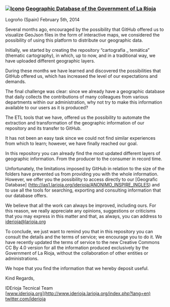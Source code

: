 ### [![Icono](http://www.iderioja.larioja.org/imagenes/logo_iderioja_56x70.gif)](http://www.iderioja.org)  [Geographic Database of the Government of La Rioja](https://github.com/iderioja/base_datos_geografica)

Logroño (Spain) February 5th, 2014

Several months ago, encouraged by the possibility that GitHub offered us to visualize GeoJson files in the form of interactive maps, we considered the possibility of using this platform to distribute our geographic data.

Initially, we started by creating the repository “cartografía _ temática” (thematic cartography), in which, up to now, and in a traditional way, we have uploaded different geographic layers.

During these months we have learned and discovered the possibilities that GitHub offered us, which has increased the level of our expectations and demands.

The final challenge was clear: since we already have a geographic database that daily collects the contributions of many colleagues from various departments within our administration, why not try to make this information available to our users as it is produced?

The ETL tools that we have, offered us the possibility to automate the extraction and transformation of the geographic information of our repository and its transfer to GitHub.

It has not been an easy task since we could not find similar experiences from which to learn; however, we have finally reached our goal.

In this repository you can already find the most updated different layers of geographic information. From the producer to the consumer in record time.

Unfortunately, the limitations imposed by GitHub in relation to the size of the folders have prevented us from providing you with the whole information. However, we offer you the possibility to access directly to our [Geografic Database] (http://ias1.larioja.org/iderioja/ANONIMO_INSPIRE_INGLES) and to use all the tools for searching, exporting and consulting information that our database offers.

We believe that all the work can always be improved, including ours. For this reason, we really appreciate any opinions, suggestions or criticisms that you may express in this matter and that, as always, you can address to iderioja@larioja.org

To conclude, we just want to remind you that in this repository you can consult the details and the terms of service; we encourage you to do it. We have recently updated the terms of service to the new Creative Commons CC By 4.0 version for all the information produced exclusively by the Government of La Rioja, without the collaboration of other entities or administrations.

We hope that you find the information that we hereby deposit useful.


Kind Regards,

IDErioja Tecnical Team
<br />[www.iderioja.org](http://www.iderioja.larioja.org/index.php?lang=en)
<br />[twitter.com/iderioja](http://twitter.com/iderioja)

